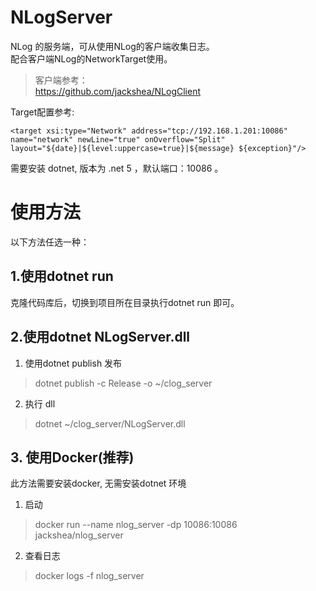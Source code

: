 # NLogServer
NLog 的服务端，可从使用NLog的客户端收集日志。  
配合客户端NLog的NetworkTarget使用。

> 客户端参考：  
> https://github.com/jackshea/NLogClient  

Target配置参考:
```
<target xsi:type="Network" address="tcp://192.168.1.201:10086" name="network" newLine="true" onOverflow="Split" layout="${date}|${level:uppercase=true}|${message} ${exception}"/>
```
  
需要安装 dotnet, 版本为 .net 5  ，默认端口：10086 。

# 使用方法
以下方法任选一种：
## 1.使用dotnet run
克隆代码库后，切换到项目所在目录执行dotnet run 即可。
## 2.使用dotnet NLogServer.dll
1. 使用dotnet publish 发布  
> dotnet publish -c Release -o ~/clog_server  

2. 执行 dll  
> dotnet ~/clog_server/NLogServer.dll
## 3. 使用Docker(推荐)
此方法需要安装docker, 无需安装dotnet 环境  
1. 启动
> docker run --name nlog_server -dp 10086:10086 jackshea/nlog_server
2. 查看日志
> docker logs -f nlog_server